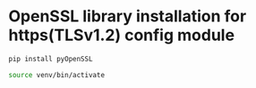 # OpenSSL library installation for https(TLSv1.2) config module
```bash
pip install pyOpenSSL
```
```bash
source venv/bin/activate
```